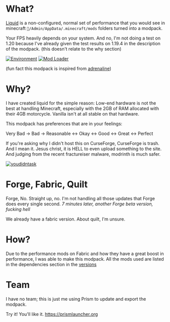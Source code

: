 # What?
[Liquid](https://modrinth.com/modpack/liquid) is a non-configured, normal set of performance that you would see in minecraft `🙂/Admin/AppData/.minecraft/mods` folders turned into a modpack.

Your FPS heavily depends on your system.
And no, I'm not doing a test on 1.20 because I've already given the test results on 1.19.4 in the description of the modpack. (this doesn't relate to the why section)

[![Environment](https://img.shields.io/badge/environment-client-1976d2?style=flat-square)](https://www.tutorialspoint.com/difference-between-client-and-server)
[![Mod Loader](https://img.shields.io/badge/mod%20loader-fabric-d64541?style=flat-square)](https://fabricmc.net)

(fun fact this modpack is inspired from [adrenaline](https://modrinth.com/modpack/adrenaline))
# Why?
I have created liquid for the simple reason:
Low-end hardware is not the best at handling Minecraft, especially with the 2GB of RAM allocated with their 4GB motorcycle.
Vanilla isn't at all stable on that hardware.

This modpack has preferences that are in your feelings:

Very Bad -> Bad -> Reasonable <-> Okay <-> Good <-> Great <-> Perfect

If you're asking why I didn't host this on CurseForge, CurseForge is trash. And I mean it.
Jesus christ, it is HELL to even upload something to the site.
And judging from the recent fractureiser malware, modrinth is much safer.

[![youdidntask](https://forthebadge.com/images/badges/you-didnt-ask-for-this.svg)](https://github.com)

# Forge, Fabric, Quilt
Forge, No.
Straight up, no.
I'm not handling all those updates that Forge does every single second.
*7 minutes later, another Forge beta version, fucking hell*

We already have a fabric version.
About quilt, I'm unsure.

# How?
Due to the performance mods on Fabric and how they have a great boost in performance, I was able to make this modpack.
All the mods used are listed in the dependencies section in the [versions](https://modrinth.com/modpack/liquid/version/v3-not-fully)

# Team
I have no team; this is just me using Prism to update and export the modpack.

Try it! You'll like it. https://prismlauncher.org
